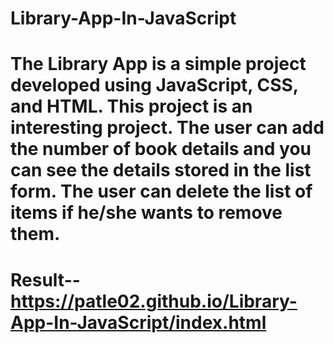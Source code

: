 # Library-App-In-JavaScript

# The Library App is a simple project developed using JavaScript, CSS, and HTML. This project is an interesting project. The user can add the number of book details and you can see the details stored in the list form. The user can delete the list of items if he/she wants to remove them.  

# Result-- https://patle02.github.io/Library-App-In-JavaScript/index.html
